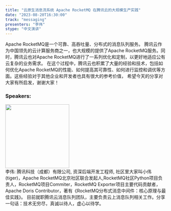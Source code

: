 ```yaml
---
title: "云原生消息流系统 Apache RocketMQ 在腾讯云的大规模生产实践"
date: "2023-08-20T16:30:00" 
track: "messaging"
presenters: "李伟"
stype: "中文演讲"
---
```

Apache RocketMQ是一个可靠、高吞吐量、分布式的消息队列服务。
腾讯云作为中国领先的云计算服务商之一，也大规模的提供了Apache RocketMQ服务。同时，腾讯云也对Apache RocketMQ进行了一系列优化和定制，以更好地适应公有云复杂的业务需求。
在这个过程中，腾讯云也积累了大量的经验和技术，包括如何优化Apache RocketMQ的性能、如何提高其可靠性、如何进行监控和调优等方面。这些经验对于其他企业和开发者也具有很大的参考价值，
希望今天的分享对大家有所启发，谢谢大家！
 ### Speakers: 
 <img src="https://img.bagevent.com/resource/20230516/2143358350.jpg" width="200" /><br>李伟: 腾讯科技（成都）有限公司, 资深后端开发工程师, 社区里大家叫小伟(tiger)，Apache RocketMQ北京社区联合发起人,RocketMQ社区Python项目负责人，RocketMQ项目Commiter，RocketMQ Exporter项目主要代码贡献者，Apache Doris Contributor，著有《RocketMQ分布式消息中间件：核心原理与最佳实践》。
目前就职腾讯云消息队列团队，主要负责云上消息队列相关工作。分享一句话：技术无穷尽，真诚以待人，虚心以待学。
 <br><br>